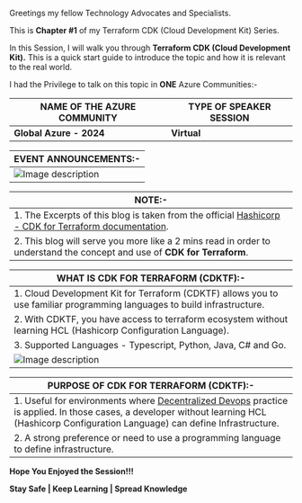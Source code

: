 Greetings my fellow Technology Advocates and Specialists.

This is __Chapter #1__ of my Terraform CDK (Cloud Development Kit) Series.

In this Session, I will walk you through __Terraform CDK (Cloud Development Kit).__ This is a quick start guide to introduce the topic and how it is relevant to the real world.

I had the Privilege to talk on this topic in __ONE__ Azure Communities:-

| __NAME OF THE AZURE COMMUNITY__ | __TYPE OF SPEAKER SESSION__ |
| --------- | --------- |
| __Global Azure - 2024__ | __Virtual__ |

| __EVENT ANNOUNCEMENTS:-__ |
| --------- |
| ![Image description](https://dev-to-uploads.s3.amazonaws.com/uploads/articles/f49kbd241uellfqdj65e.jpg) |

| __NOTE:-__ |
| --------- |
| 1. The Excerpts of this blog is taken from the official [Hashicorp - CDK for Terraform documentation](https://developer.hashicorp.com/terraform/cdktf). |
| 2. This blog will serve you more like a 2 mins read in order to understand the concept and use of __CDK for Terraform__. |

| __WHAT IS CDK FOR TERRAFORM (CDKTF):-__ |
| --------- |
| 1. Cloud Development Kit for Terraform (CDKTF) allows you to use familiar programming languages to build infrastructure.  |
| 2. With CDKTF, you have access to terraform ecosystem without learning HCL (Hashicorp Configuration Language). |
| 3. Supported Languages - Typescript, Python, Java, C# and Go. |
| ![Image description](https://dev-to-uploads.s3.amazonaws.com/uploads/articles/v9om38ylhiqmfj8thpy9.png) |

| __PURPOSE OF CDK FOR TERRAFORM (CDKTF):-__ |
| --------- |
| 1. Useful for environments where [Decentralized Devops](https://dev.to/arindam0310018/decentralized-devops-356i) practice is applied. In those cases, a developer without learning HCL (Hashicorp Configuration Language) can define Infrastructure. |
| 2. A strong preference or need to use a programming language to define infrastructure. |

__Hope You Enjoyed the Session!!!__

__Stay Safe | Keep Learning | Spread Knowledge__